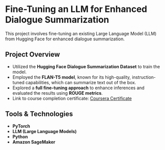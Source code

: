 # Fine-Tuning an LLM for Enhanced Dialogue Summarization

This project involves fine-tuning an existing Large Language Model (LLM) from Hugging Face for enhanced dialogue summarization.

## Project Overview
- Utilized the **Hugging Face Dialogue Summarization Dataset** to train the model.
- Employed the **FLAN-T5 model**, known for its high-quality, instruction-tuned capabilities, which can summarize text out of the box.
- Explored a **full fine-tuning approach** to enhance inferences and evaluated the results using **ROUGE metrics**.
- Link to course completion certificate: [Coursera Certificate](https://www.coursera.org/account/accomplishments/certificate/XZUUYJ9STR3S)

## Tools & Technologies
- **PyTorch**
- **LLM (Large Language Models)**
- **Python**
- **Amazon SageMaker**
